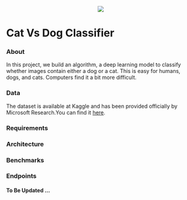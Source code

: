 <p align="center">
	<img src="https://storage.googleapis.com/kaggle-competitions/kaggle/3362/media/woof_meow.jpg">
</p>

# Cat Vs Dog Classifier

### About

In this project, we build an algorithm, a deep learning model to classify whether images contain either a dog or a cat.  This is easy for humans, dogs, and cats. Computers find it a bit more difficult.

### Data

The dataset is available at Kaggle and has been provided officially by Microsoft Research.You can find it [here](https://www.kaggle.com/c/dogs-vs-cats/data).

### Requirements

### Architecture

### Benchmarks

### Endpoints

#### To Be Updated ...
